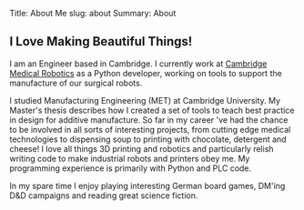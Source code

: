 Title: About Me
slug: about
Summary: About

## I Love Making Beautiful Things!

I am an Engineer based in Cambridge. I currently work at [Cambridge Medical Robotics](www.cmedrobotics.com) as a Python developer, working on tools to support the manufacture of our surgical robots.

I studied Manufacturing Engineering (MET) at Cambridge University. My Master's thesis describes how I created a set of tools to teach best practice in design for additive manufacture. So far in my career 've had the chance to be involved in all sorts of interesting projects, from cutting edge medical technologies to dispensing soup to printing with chocolate, detergent and cheese! I love all things 3D printing and robotics and particularly relish writing code to make industrial robots and printers obey me. My programming experience is primarily with Python and PLC code.

In my spare time I enjoy playing interesting German board games, DM'ing D&D campaigns and reading great science fiction.
